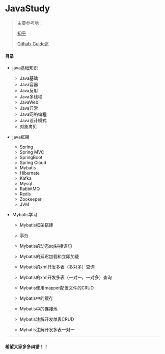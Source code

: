 # JavaStudy
> 主要参考地： 
>
> [知乎](https://www.zhihu.com/question/333684160/answer/920803810?utm_source=wechat_session&utm_medium=social&utm_oi=798483813574529024&utm_content=pu )
>
> [Github-Guide哥]( https://github.com/Snailclimb/JavaGuide )		

#### 目录

- java基础知识

  - Java基础
  - Java容器
  - Java反射
  - Java多线程
  - JavaWeb
  - Java异常
  - Java网络编程
  - Java设计模式
  - 对象拷贝

- java框架

  - Spring
  - Spring MVC
  - SpringBoot
  - Spring Cloud
  - Mybatis
  - Hibernate
  - Kafka
  - Mysql
  - RabbitMQ
  - Redis
  - Zookeeper
  - JVM

- Mybatis学习

  - Mybatis框架搭建

  - 事务
  - Mybatis的动态sql拼接语句
  - Mybatis的延迟加载和立即加载
  - Mybatis的xml开发多表（多对多）查询
  - Mybatis的xml开发多表（一对一，一对多）查询
  - Mybatis使用mapper配置文件的CRUD
  - Mybatis中的缓存
  - Mybatis中的连接池
  - Mybatis注解开发单表CRUD
  - Mybatis注解开发多表一对一

***

#### 希望大家多多纠错！！